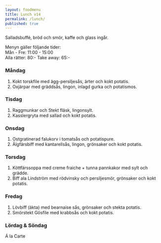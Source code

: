 ```yaml
---
layout: foodmenu
title: Lunch v14
permalink: /lunch/
published: true
---
```

Salladsbuffé, bröd och smör, kaffe och glass ingår.

Menyn gäller följande tider:  
Mån - Fre: 11:00 - 15:00  
Alla rätter: 80:- Take away: 65:-

### Måndag

1. Kokt torskfile med ägg-persiljesås, ärter och kokt potatis.
2. Oxjärpar med gräddsås, lingon, inlagd gurka och potatismos.

### Tisdag

1. Raggmunkar och Stekt fläsk, lingonsylt.
2. Kasslergryta med sallad och kokt potatis. 

### Onsdag

1. Ostgratinerad falukorv i tomatsås och potatispure.
2. Älgfärsbiff med kantarellsås, lingon, grönsaker och kokt potatis.

### Torsdag

1. Köttfärssoppa med creme fraiche + tunna pannkakor med sylt och grädde.
2. Biff ala Lindström med rödvinsky och persiljesmör, grönsaker och kokt potatis.

### Fredag

1. Lövbiff (äkta) med bearnaise sås, grönsaker och stekta potatis.  
2. Smörstekt Gösfile med krabbsås och kokt potatis.


### Lördag & Söndag

Á la Carte
